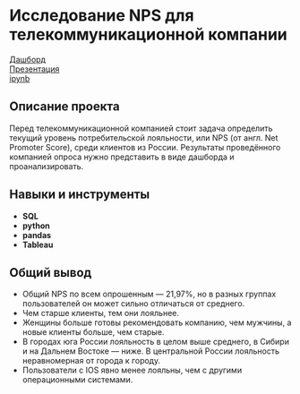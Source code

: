 # Исследование NPS для телекоммуникационной компании
[Дашборд](https://public.tableau.com/views/NPSProject_16738914841330/sheet5?:language=en-US&publish=yes&:display_count=n&:origin=viz_share_link)   
[Презентация](https://drive.google.com/file/d/1DBrr5ZWGosRGCd3nwF0ViYJrkC9Mr7-x/view?usp=share_link)              
[ipynb](https://github.com/lisaryap/NPS-telecom/blob/main/NPS%20telecom%20data.ipynb)

## Описание проекта

Перед телекоммуникационной компанией стоит задача определить текущий уровень потребительской лояльности, или NPS (от англ. Net Promoter Score), среди клиентов из России. Результаты проведённого компанией опроса нужно представить в виде дашборда и проанализировать.

## Навыки и инструменты

- **SQL**
- **python**
- **pandas**
- **Tableau**

## 

## Общий вывод

- Общий NPS по всем опрошенным — 21,97%, но в разных группах пользователей он может сильно отличаться от среднего.
- Чем старше клиенты, тем они лояльнее.
- Женщины больше готовы рекомендовать компанию, чем мужчины, а новые клиенты больше, чем старые.
- В городах юга России лояльность в целом выше среднего, в Сибири и на Дальнем Востоке — ниже. В центральной России лояльность неравномерная от города к городу.
- Пользователи с IOS явно менее лояльны, чем с другими операционными системами.
